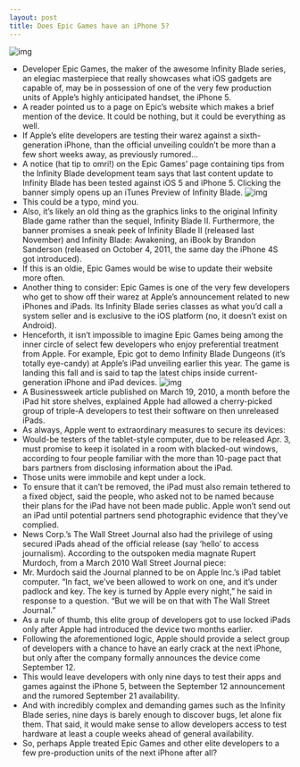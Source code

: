 ```yaml
---
layout: post
title: Does Epic Games have an iPhone 5?
---
```

![img](http://media.idownloadblog.com/wp-content/uploads/2012/06/iphone-5-white-3.jpg)
* Developer Epic Games, the maker of the awesome Infinity Blade series, an elegiac masterpiece that really showcases what iOS gadgets are capable of, may be in possession of one of the very few production units of Apple’s highly anticipated handset, the iPhone 5.
* A reader pointed us to a page on Epic’s website which makes a brief mention of the device. It could be nothing, but it could be everything as well.
* If Apple’s elite developers are testing their warez against a sixth-generation iPhone, than the official unveiling couldn’t be more than a few short weeks away, as previously rumored…
* A notice (hat tip to omri!) on the Epic Games’ page containing tips from the Infinity Blade development team says that last content update to Infinity Blade has been tested against iOS 5 and iPhone 5. Clicking the banner simply opens up an iTunes Preview of Infinity Blade.
![img](http://media.idownloadblog.com/wp-content/uploads/2012/08/Infinity-Blade-II-iPhone-5.jpg)
* This could be a typo, mind you.
* Also, it’s likely an old thing as the graphics links to the original Infinity Blade game rather than the sequel, Infinity Blade II. Furthermore, the banner promises a sneak peek of Infinity Blade II (released last November) and Infinity Blade: Awakening, an iBook by Brandon Sanderson (released on October 4, 2011, the same day the iPhone 4S got introduced).
* If this is an oldie, Epic Games would be wise to update their website more often.
* Another thing to consider: Epic Games is one of the very few developers who get to show off their warez at Apple’s announcement related to new iPhones and iPads. Its Infinity Blade series classes as what you’d call a system seller and is exclusive to the iOS platform (no, it doesn’t exist on Android).
* Henceforth, it isn’t impossible to imagine Epic Games being among the inner circle of select few developers who enjoy preferential treatment from Apple. For example, Epic got to demo Infinity Blade Dungeons (it’s totally eye-candy) at Apple’s iPad unveiling earlier this year. The game is landing this fall and is said to tap the latest chips inside current-generation iPhone and iPad devices.
![img](http://media.idownloadblog.com/wp-content/uploads/2012/05/Infinity-Blade-II-iPad-screnshot-001-e1337876272283.jpg)
* A Businessweek article published on March 19, 2010, a month before the iPad hit store shelves, explained Apple had allowed a cherry-picked group of triple-A developers to test their software on then unreleased iPads.
* As always, Apple went to extraordinary measures to secure its devices:
* Would-be testers of the tablet-style computer, due to be released Apr. 3, must promise to keep it isolated in a room with blacked-out windows, according to four people familiar with the more than 10-page pact that bars partners from disclosing information about the iPad.
* Those units were immobile and kept under a lock.
* To ensure that it can’t be removed, the iPad must also remain tethered to a fixed object, said the people, who asked not to be named because their plans for the iPad have not been made public. Apple won’t send out an iPad until potential partners send photographic evidence that they’ve complied.
* News Corp.’s The Wall Street Journal also had the privilege of using secured iPads ahead of the official release (say ‘hello’ to access journalism). According to the outspoken media magnate Rupert Murdoch, from a March 2010 Wall Street Journal piece:
* Mr. Murdoch said the Journal planned to be on Apple Inc.’s iPad tablet computer. “In fact, we’ve been allowed to work on one, and it’s under padlock and key. The key is turned by Apple every night,” he said in response to a question. “But we will be on that with The Wall Street Journal.”
* As a rule of thumb, this elite group of developers got to use locked iPads only after Apple had introduced the device two months earlier.
* Following the aforementioned logic, Apple should provide a select group of developers with a chance to have an early crack at the next iPhone, but only after the company formally announces the device come September 12.
* This would leave developers with only nine days to test their apps and games against the iPhone 5, between the September 12 announcement and the rumored September 21 availability.
* And with incredibly complex and demanding games such as the Infinity Blade series, nine days is barely enough to discover bugs, let alone fix them. That said, it would make sense to allow developers access to test hardware at least a couple weeks ahead of general availability.
* So, perhaps Apple treated Epic Games and other elite developers to a few pre-production units of the next iPhone after all?

